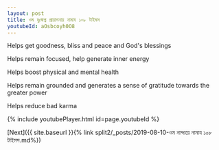 ```yaml
---
layout: post
title: ওম দুঃস্বাপ্ন প্রায়াশনায় নামায ১০৮ টাইমস
youtubeId: aOsbcoyh0O8
---
```

 
 
Helps get goodness, bliss and peace and God's blessings
 
Helps remain focused, help generate inner energy 
 
Helps boost physical and mental health 
 
Helps remain grounded and generates a sense of gratitude towards the greater power 
 
Helps reduce bad karma
 
 
 
 


{% include youtubePlayer.html id=page.youtubeId %}
 
[Next]({{ site.baseurl }}{% link  split2/_posts/2019-08-10-ওম নান্দায়ে নামায ১০৮ টাইমস.md%})
 
